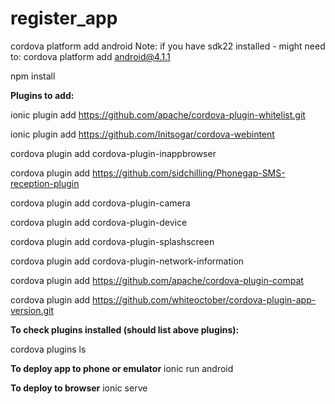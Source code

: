# register_app 

cordova platform add android
Note: if you have sdk22 installed - might need to: cordova platform add android@4.1.1   

npm install

**Plugins to add:**

ionic plugin add https://github.com/apache/cordova-plugin-whitelist.git 

ionic plugin add https://github.com/Initsogar/cordova-webintent 

cordova plugin add cordova-plugin-inappbrowser  

cordova plugin add https://github.com/sidchilling/Phonegap-SMS-reception-plugin

cordova plugin add cordova-plugin-camera

cordova plugin add cordova-plugin-device

cordova plugin add cordova-plugin-splashscreen

cordova plugin add cordova-plugin-network-information

cordova plugin add https://github.com/apache/cordova-plugin-compat

cordova plugin add https://github.com/whiteoctober/cordova-plugin-app-version.git



**To check plugins installed (should list above plugins):**

cordova plugins ls

**To deploy app to phone or emulator**
ionic run android

**To deploy to browser**
ionic serve